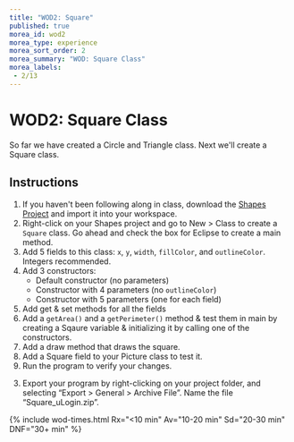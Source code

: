 ```yaml
---
title: "WOD2: Square"
published: true
morea_id: wod2
morea_type: experience
morea_sort_order: 2
morea_summary: "WOD: Square Class"
morea_labels:
 - 2/13
---
```


# WOD2: Square Class

So far we have created a Circle and Triangle class. Next we'll create a Square class.

## Instructions

<!--1. *Start your timer* -->
1. If you haven't been following along in class, download the [Shapes Project](Shapes_pwod2.zip) and import it into your workspace.
2. Right-click on your Shapes project and go to New > Class to create a `Square` class. Go ahead and check the box for Eclipse to create a main method.
1. Add 5 fields to this class: `x`, `y`, `width`, `fillColor`, and `outlineColor`. Integers recommended.
2. Add 3 constructors:
    * Default constructor (no parameters)
    * Constructor with 4 parameters (no `outlineColor`)
    * Constructor with 5 parameters (one for each field)
3. Add get & set methods for all the fields
4. Add a `getArea()` and a `getPerimeter()` method & test them in main by creating a Sqaure variable & initializing it by calling one of the constructors.
4. Add a draw method that draws the square. 
4. Add a Square field to your Picture class to test it.
2. Run the program to verify your changes.
<!--1. *Stop your timer*-->
3. Export your program by right-clicking on your project folder, and selecting “Export > General > Archive File”. Name the file “Square_uLogin.zip”.

{% include wod-times.html Rx="<10 min" Av="10-20 min" Sd="20-30 min" DNF="30+ min" %}

<!-- started @ 10 am -->

<!--## Demonstration

 Once you've finished doing the WOD a single time, watch me do it:

{% include youtube.html id="dnU6XB0O8Nk" %}

{% include wod-warning.html %}

### My Final Project

[Shapes_pwod2.zip](Shapes_pwod2.zip)-->